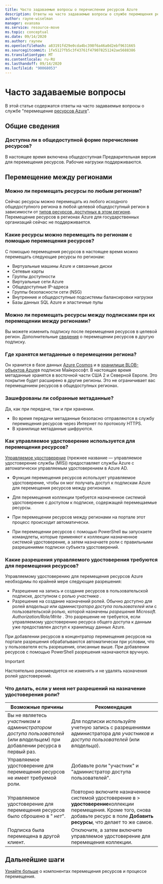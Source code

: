 ```yaml
---
title: Часто задаваемые вопросы о перечислении ресурсов Azure
description: Ответы на часто задаваемые вопросы о службе перемещения ресурсов Azure
author: rayne-wiselman
manager: evansma
ms.service: resource-move
ms.topic: conceptual
ms.date: 09/14/2020
ms.author: raynew
ms.openlocfilehash: a83191fd29e0cda4bc398f6a46a0d2ebf9631665
ms.sourcegitcommit: 1fe5127fb5c3f43761f479078251242ae5688386
ms.translationtype: MT
ms.contentlocale: ru-RU
ms.lasthandoff: 09/14/2020
ms.locfileid: "90068053"
---
```

# <a name="common-questions"></a>Часто задаваемые вопросы

В этой статье содержатся ответы на часто задаваемые вопросы о службе "перемещение [ресурсов Azure](overview.md)".

## <a name="general"></a>Общие сведения

### <a name="is-resource-mover-generally-available"></a>Доступна ли в общедоступной форме перечисление ресурсов?

В настоящее время включена общедоступная Предварительная версия для перемещения ресурсов. Рабочие нагрузки поддерживаются.



## <a name="moving-across-regions"></a>Перемещение между регионами

### <a name="can-i-move-resources-across-any-regions"></a>Можно ли перемещать ресурсы по любым регионам?

Сейчас ресурсы можно перемещать из любого исходного общедоступного региона в любой целевой общедоступный регион в зависимости от [типов ресурсов, доступных в этом регионе](https://azure.microsoft.com/global-infrastructure/services/). Перемещение ресурсов в регионах Azure для государственных организаций сейчас не поддерживается.

### <a name="what-resources-can-i-move-across-regions-using-resource-mover"></a>Какие ресурсы можно перемещать по регионам с помощью перемещения ресурсов?

С помощью перемещения ресурсов в настоящее время можно перемещать следующие ресурсы по регионам:

- Виртуальные машины Azure и связанные диски
- Сетевые карты
- Группы доступности 
- Виртуальные сети Azure 
- Общедоступные IP-адреса
- Группы безопасности сети (NSG)
- Внутренние и общедоступные подсистемы балансировки нагрузки 
- Базы данных SQL Azure и эластичные пулы


### <a name="can-i-move-resources-across-subscriptions-when-i-move-them-across-regions"></a>Можно ли перемещать ресурсы между подписками при их перемещении между регионами?

Вы можете изменить подписку после перемещения ресурсов в целевой регион. Дополнительные [сведения](../azure-resource-manager/management/move-resource-group-and-subscription.md) о перемещении ресурсов в другую подписку. 

### <a name="where-is-the-metadata-about-a-region-move-stored"></a>Где хранятся метаданные о перемещении региона?

Он хранится в базе данных [Azure Cosmos](../cosmos-db/database-encryption-at-rest.md) и в [хранилище BLOB-объектов Azure](../storage/common/storage-service-encryption.md)в подписке Майкрософт. В настоящее время метаданные хранятся в восточной части США 2 и Северной Европе. Это покрытие будет расширено в другие регионы. Это не ограничивает вас перемещением ресурсов в общедоступных регионах.

### <a name="is-the-collected-metadata-encrypted"></a>Зашифрованы ли собранные метаданные?

Да, как при передаче, так и при хранении.
- Во время передачи метаданные безопасно отправляются в службу перемещения ресурсов через Интернет по протоколу HTTPS.
- В хранилище метаданные шифруются.

### <a name="how-is-managed-identity-used-in-resource-mover"></a>Как управляемое удостоверение используется для перемещения ресурсов?

[Управляемое удостоверение](../active-directory/managed-identities-azure-resources/overview.md) (прежнее название — управляемое удостоверение службы (MIS)) предоставляет службы Azure с автоматически управляемым удостоверением в Azure AD.
- Функция перемещения ресурсов использует управляемое удостоверение, чтобы он мог получать доступ к подпискам Azure для перемещения ресурсов между регионами.
- Для перемещения коллекции требуется назначенное системой удостоверение с доступом к подписке, содержащей перемещаемые ресурсы.

- При перемещении ресурсов между регионами на портале этот процесс происходит автоматически.
- При перемещении ресурсов с помощью PowerShell вы запускаете командлеты, которые применяют к коллекции назначенное системой удостоверение, а затем назначаете роли с правильными разрешениями подписки субъекта удостоверений. 

### <a name="what-managed-identity-permissions-does-resource-mover-need"></a>Какие разрешения управляемого удостоверения требуются для перемещения ресурсов?

Управляемому удостоверению для перемещения ресурсов Azure необходимы по крайней мере следующие разрешения: 

- Разрешение на запись и создание ресурсов в пользовательской подписке, доступном с ролью *участника* . 
- Разрешение на создание назначений ролей. Обычно доступно для ролей *владельца* или *администратора доступа пользователей* или с пользовательской ролью, которой назначены *разрешения Microsoft. Authorization/Role/Write* . Это разрешение не требуется, если управляемому удостоверению ресурса общего доступа к данным уже предоставлен доступ к хранилищу данных Azure. 
 
При добавлении ресурсов в концентратор перемещения ресурсов на портале разрешения обрабатываются автоматически при условии, что у пользователя есть разрешения, описанные выше. При добавлении ресурсов с помощью PowerShell разрешения назначаются вручную.

> [!IMPORTANT]
> Настоятельно рекомендуется не изменять и не удалять назначения ролей удостоверений. 

### <a name="what-should-i-do-if-i-dont-have-permissions-to-assign-role-identity"></a>Что делать, если у меня нет разрешений на назначение удостоверения роли?

**Возможные причины** | **Рекомендация**
--- | ---
Вы не являетесь *участником* и *администратором доступа пользователей* (или *владельцем*) при добавлении ресурса в первый раз. | Для подписки используйте учетную запись с разрешениями администратора для *участников* и *доступа пользователей* (или *владельца*).
Управляемое удостоверение для перемещения ресурсов не имеет требуемой роли. | Добавьте роли "участник" и "администратор доступа пользователей".
Управляемое удостоверение для перемещения ресурсов было сброшено в " *нет*". | Повторно включите назначенное системой удостоверение в > **удостоверение**коллекции перемещения. Кроме того, снова добавьте ресурс в поле **Добавить ресурсы**, что делает то же самое.  
Подписка была перемещена в другой клиент. | Отключите, а затем включите управляемое удостоверение для перемещения коллекции.


## <a name="next-steps"></a>Дальнейшие шаги

[Узнайте больше](about-move-process.md) о компонентах перемещения ресурсов и процессе перемещения.
